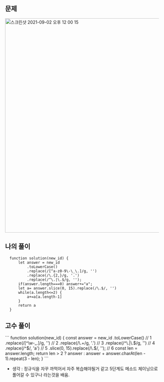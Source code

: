 <h2>문제</h2>

<img width="700" alt="스크린샷 2021-09-02 오후 12 00 15" src="https://user-images.githubusercontent.com/87749134/131774745-4847ea97-689b-47b3-aa9c-1476b3d38acd.png">


<h2>나의 풀이</h2>

```
  function solution(new_id) {
      let answer = new_id
          .toLowerCase()
          .replace(/[^a-z0-9\-\_\.]/g, '')
          .replace(/\.{2,}/g, '.')
          .replace(/^\.|\.$/g, '');
      if(answer.length===0) answer+="a";
      let a= answer.slice(0, 15).replace(/\.$/, '')
      while(a.length<=2) {
          a+=a[a.length-1]
      }
      return a
  }
```


<h2>고수 풀이</h2>
```
  function solution(new_id) {
      const answer = new_id
          .toLowerCase() // 1
          .replace(/[^\w-_.]/g, '') // 2
          .replace(/\.+/g, '.') // 3
          .replace(/^\.|\.$/g, '') // 4
          .replace(/^$/, 'a') // 5
          .slice(0, 15).replace(/\.$/, ''); // 6
      const len = answer.length;
      return len > 2 ? answer : answer + answer.charAt(len - 1).repeat(3 - len);
  }
```


- 생각 : 정규식을 자꾸 까먹어서 자주 복습해야될거 같고 5단계도 메소드 체이닝으로 풀어갈 수 있구나 라는것을 배움.
